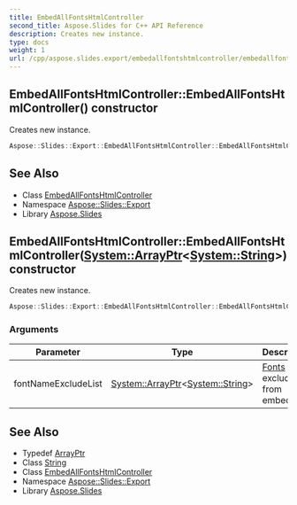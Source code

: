 ```yaml
---
title: EmbedAllFontsHtmlController
second_title: Aspose.Slides for C++ API Reference
description: Creates new instance.
type: docs
weight: 1
url: /cpp/aspose.slides.export/embedallfontshtmlcontroller/embedallfontshtmlcontroller/
---
```

## EmbedAllFontsHtmlController::EmbedAllFontsHtmlController() constructor


Creates new instance.

```cpp
Aspose::Slides::Export::EmbedAllFontsHtmlController::EmbedAllFontsHtmlController()
```

## See Also

* Class [EmbedAllFontsHtmlController](../)
* Namespace [Aspose::Slides::Export](../../)
* Library [Aspose.Slides](../../../)
## EmbedAllFontsHtmlController::EmbedAllFontsHtmlController([System::ArrayPtr](../../../system/arrayptr/)\<[System::String](../../../system/string/)\>) constructor


Creates new instance.

```cpp
Aspose::Slides::Export::EmbedAllFontsHtmlController::EmbedAllFontsHtmlController(System::ArrayPtr<System::String> fontNameExcludeList)
```


### Arguments

| Parameter | Type | Description |
| --- | --- | --- |
| fontNameExcludeList | [System::ArrayPtr](../../../system/arrayptr/)\<[System::String](../../../system/string/)\> | [Fonts](../../../aspose.slides/fonts/) to be excluded from embedding |

## See Also

* Typedef [ArrayPtr](../../../system/arrayptr/)
* Class [String](../../../system/string/)
* Class [EmbedAllFontsHtmlController](../)
* Namespace [Aspose::Slides::Export](../../)
* Library [Aspose.Slides](../../../)
